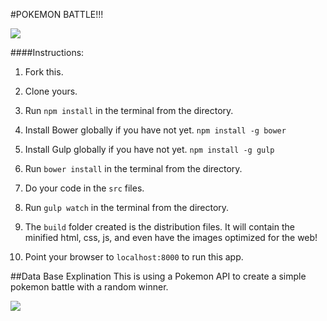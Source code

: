 #POKEMON BATTLE!!!

![](http://www.reactiongifs.com/r/2013/12/hit1.gif)

####Instructions:

1. Fork this.

1. Clone yours.

1. Run `npm install` in the terminal from the directory.

1. Install Bower globally if you have not yet. `npm install -g bower`

1. Install Gulp globally if you have not yet. `npm install -g gulp`

1. Run `bower install` in the terminal from the directory.

1. Do your code in the `src` files.

1. Run `gulp watch` in the terminal from the directory.

1. The `build` folder created is the distribution files. It will contain the minified html, css, js, and even have the images optimized for the web!

1. Point your browser to `localhost:8000` to run this app.

##Data Base Explination
This is using a Pokemon API to create a simple pokemon battle with a random winner.

![](https://pokemonsmackdown.slack.com/files/trevorbluth/F12QTSRBL/screen_shot_2016-04-21_at_6.36.32_pm.png)
